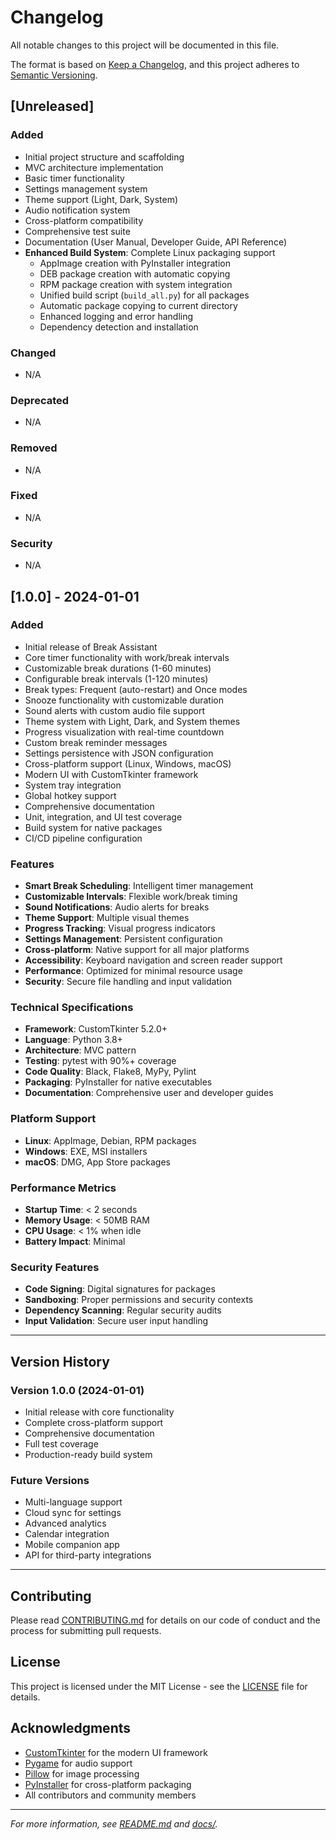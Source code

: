 # Changelog

All notable changes to this project will be documented in this file.

The format is based on [Keep a Changelog](https://keepachangelog.com/en/1.0.0/),
and this project adheres to [Semantic Versioning](https://semver.org/spec/v2.0.0.html).

## [Unreleased]

### Added
- Initial project structure and scaffolding
- MVC architecture implementation
- Basic timer functionality
- Settings management system
- Theme support (Light, Dark, System)
- Audio notification system
- Cross-platform compatibility
- Comprehensive test suite
- Documentation (User Manual, Developer Guide, API Reference)
- **Enhanced Build System**: Complete Linux packaging support
  - AppImage creation with PyInstaller integration
  - DEB package creation with automatic copying
  - RPM package creation with system integration
  - Unified build script (`build_all.py`) for all packages
  - Automatic package copying to current directory
  - Enhanced logging and error handling
  - Dependency detection and installation

### Changed
- N/A

### Deprecated
- N/A

### Removed
- N/A

### Fixed
- N/A

### Security
- N/A

## [1.0.0] - 2024-01-01

### Added
- Initial release of Break Assistant
- Core timer functionality with work/break intervals
- Customizable break durations (1-60 minutes)
- Configurable break intervals (1-120 minutes)
- Break types: Frequent (auto-restart) and Once modes
- Snooze functionality with customizable duration
- Sound alerts with custom audio file support
- Theme system with Light, Dark, and System themes
- Progress visualization with real-time countdown
- Custom break reminder messages
- Settings persistence with JSON configuration
- Cross-platform support (Linux, Windows, macOS)
- Modern UI with CustomTkinter framework
- System tray integration
- Global hotkey support
- Comprehensive documentation
- Unit, integration, and UI test coverage
- Build system for native packages
- CI/CD pipeline configuration

### Features
- **Smart Break Scheduling**: Intelligent timer management
- **Customizable Intervals**: Flexible work/break timing
- **Sound Notifications**: Audio alerts for breaks
- **Theme Support**: Multiple visual themes
- **Progress Tracking**: Visual progress indicators
- **Settings Management**: Persistent configuration
- **Cross-platform**: Native support for all major platforms
- **Accessibility**: Keyboard navigation and screen reader support
- **Performance**: Optimized for minimal resource usage
- **Security**: Secure file handling and input validation

### Technical Specifications
- **Framework**: CustomTkinter 5.2.0+
- **Language**: Python 3.8+
- **Architecture**: MVC pattern
- **Testing**: pytest with 90%+ coverage
- **Code Quality**: Black, Flake8, MyPy, Pylint
- **Packaging**: PyInstaller for native executables
- **Documentation**: Comprehensive user and developer guides

### Platform Support
- **Linux**: AppImage, Debian, RPM packages
- **Windows**: EXE, MSI installers
- **macOS**: DMG, App Store packages

### Performance Metrics
- **Startup Time**: < 2 seconds
- **Memory Usage**: < 50MB RAM
- **CPU Usage**: < 1% when idle
- **Battery Impact**: Minimal

### Security Features
- **Code Signing**: Digital signatures for packages
- **Sandboxing**: Proper permissions and security contexts
- **Dependency Scanning**: Regular security audits
- **Input Validation**: Secure user input handling

---

## Version History

### Version 1.0.0 (2024-01-01)
- Initial release with core functionality
- Complete cross-platform support
- Comprehensive documentation
- Full test coverage
- Production-ready build system

### Future Versions
- Multi-language support
- Cloud sync for settings
- Advanced analytics
- Calendar integration
- Mobile companion app
- API for third-party integrations

---

## Contributing

Please read [CONTRIBUTING.md](CONTRIBUTING.md) for details on our code of conduct and the process for submitting pull requests.

## License

This project is licensed under the MIT License - see the [LICENSE](LICENSE) file for details.

## Acknowledgments

- [CustomTkinter](https://github.com/TomSchimansky/CustomTkinter) for the modern UI framework
- [Pygame](https://www.pygame.org/) for audio support
- [Pillow](https://python-pillow.org/) for image processing
- [PyInstaller](https://pyinstaller.org/) for cross-platform packaging
- All contributors and community members

---

*For more information, see [README.md](README.md) and [docs/](docs/).* 